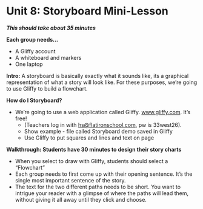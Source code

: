 <h1>Unit 8: Storyboard Mini-Lesson</h1>

***This should take about 35 minutes***

<b>Each group needs…</b>
+ A Gliffy account
+ A whiteboard and markers
+ One laptop

<b>Intro:</b>
A storyboard is basically exactly what it sounds like, its a graphical representation of what a story will look like. For these purposes, we’re going to use Gliffy to build a flowchart. 

<b>How do I Storyboard?</b>
  + We’re going to use a web application called Gliffy. www.gliffy.com. It’s free!
    + (Teachers log in with hs@flatironschool.com, pw is 33west26).
    + Show example - file called Storyboard demo saved in Gliffy
    + Use Gliffy to put squares and lines and text on page

<b>Walkthrough: Students have 30 minutes to design their story charts</b>
  + When you select to draw with Gliffy, students should select a “Flowchart”
  + Each group needs to first come up with their opening sentence. It’s the single most important sentence of the story.
  + The text for the two different paths needs to be short. You want to intrigue your reader with a glimpse of where the paths will lead them, without giving it all away until they click and choose.
